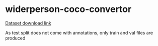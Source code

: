 # widerperson-coco-convertor

[Dataset download link](https://fmi-data-index.github.io/wider_person.html)

As test split does not come with annotations, only train and val files are produced